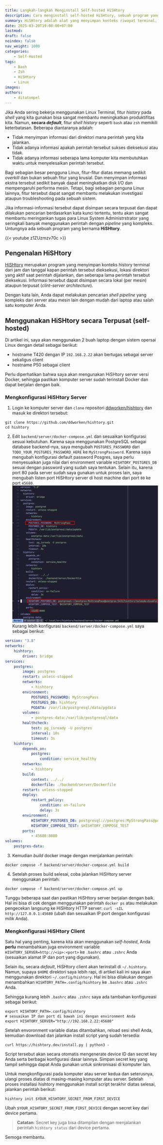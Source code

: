 ```yaml
---
title: Langkah-langkah Menginstall Self-hosted HiSHtory
description: Cara menginstall self-hosted HiSHtory, sebuah program yang menyimpan konteks riwayat terminal. Ikuti panduan yang mudah diikuti ini untuk proses penyiapan yang lancar
summary: HiSHtory adalah alat yang menyimpan konteks riwayat terminal, termasuk tanggal dieksekusinya perintah, direktori, dan durasi perintah tersebut berjalan. Artikel ini menunjukkan cara menginstal self-hosted HiSHtory, yang memungkinkan Anda mengelola riwayat terminal dengan mudah.
date: 2025-03-20T19:08:00+07:00
lastmod:
draft: false
noindex: false
nav_weight: 1000
categories:
    - Self-Hosted
tags:
    - Bash
    - Zsh
    - HiSHtory
    - Linux
images:
authors:
    - ditatompel
---
```


Jika Anda sering bekerja menggunakan Linux Terminal, fitur _history_ pada
_shell_ yang kita gunakan bisa sangat membantu meningkatkan produktifitas kita.
Namun, **secara _default_**, fitur _shell history_ seperti `bash` atau `zsh`
memikili keterbatasan. Beberapa diantaranya adalah:

- Tidak menyimpan informasi dari direktori mana perintah yang kita jalankan.
- Tidak adanya informasi apakah perintah tersebut sukses dieksekusi atau tidak.
- Tidak adanya informasi seberapa lama komputer kita membutuhkan waktu untuk
  menyelesaikan perintah tersebut.

Bagi sebagian besar pengguna Linux, fitur-fitur diatas memang sedikit
_overkill_ dan bukan sebuah fitur yang krusial. Dan menyimpan informasi ekstra
tersebut sedikit banyak dapat meningkatkan disk I/O dan mempengaruhi performa
mesin. Tetapi, bagi sebagian penguna Linux lainnya, fitur tersebut dapat sangat
membantu melakukan investigasi ataupun troubleshooting pada sebuah sistem.

Jika informasi-informasi tersebut dapat disimpan secara terpusat dan dapat
dilakukan pencarian berdasarkan kata kunci tertentu, tentu akan sangat membantu
meringankan tugas para Linux System Administrstrator yang seringkali banyak
menggunakan perintah dengan _pipeline_ yang kompleks. Untungnya ada sebuah
program yang bernama **HiSHtory**.

{{< youtube z1ZUzmzv70c >}}

## Pengenalan HiSHtory

[HiSHtory][hishtory-gh] merupakan program yang menyimpan konteks history
terminal dari jam dan tanggal kapan perintah tersebut dieksekusi, lokasi
direktori yang aktif saat perintah dijalankan, dan seberapa lama perintah
tersebut dieksekusi. Informasi tersebut dapat disimpan secara lokal (per mesin)
ataupun terpusat (_clint-server architecture_).

Dengan kata lain, Anda dapat melakukan pencarian _shell pipeline_ yang
kompleks dari server atau mesin lain dengan mudah dari laptop atau salah satu
komputer Anda.

## Menggunakan HiSHtory secara Terpusat (self-hosted)

Di artikel ini, saya akan menggunakan 2 buah laptop dengan sistem opersai
Linux dengan detail sebagai berikut:

- hostname T420 dengan IP `192.168.2.22` akan bertugas sebagai server sekaligus
  client
- hostname P50 sebagai client

Perlu diperhatikan bahwa saya akan mengunakan HiSHtory server versi Docker,
sehingga pastikan komputer server sudah terinstall Docker dan dapat berjalan
dengan baik.

### Mengkonfigurasi HiSHtory Server

1. Login ke komputer server dan `clone` repositori
   [ddworken/hishtory][hishtory-gh] dan masuk ke direktori tersebut:

```shell
git clone https://github.com/ddworken/hishtory.git
cd hishtory
```

2.  Edit `backend/server/docker-compose.yml` dan sesuaikan konfigurasi sesuai
    kebutuhan. Karena saya menggunakan PostgreSQL sebagai database backend-nya,
    saya mengubah `POSTGRES_PASSWORD` dari `TODO_YOUR_POSTGRES_PASSWORD_HERE`
    ke `MyStrongPassword`. Karena saya mengubah konfigurasi default password
    Posgres, saya perlu menyesuaikan juga nilai dari environment variable
    `HISHTORY_POSTGRES_DB` sesuai dengan password yang sudah saya tentukan.
    Selain itu, karena port 80 pada server sudah saya gunakan untuk proses
    lain, saya mengubah listen port HiSHtory server di host machine dari
    port `80` ke port `45680`.
    ![HiSHtory backend docker-compose](hishtory-server-docker-compose.jpg#center)
    Kurang lebih konfigurasi `backend/server/docker-compose.yml` saya
    sebagai berikut:

```yml
version: "3.8"
networks:
    hishtory:
        driver: bridge
services:
    postgres:
        image: postgres
        restart: unless-stopped
        networks:
            - hishtory
        environment:
            POSTGRES_PASSWORD: MyStrongPass
            POSTGRES_DB: hishtory
            PGDATA: /var/lib/postgresql/data/pgdata
        volumes:
            - postgres-data:/var/lib/postgresql/data
        healthcheck:
            test: pg_isready -U postgres
            interval: 10s
            timeout: 3s
    hishtory:
        depends_on:
            postgres:
                condition: service_healthy
        networks:
            - hishtory
        build:
            context: ../../
            dockerfile: ./backend/server/Dockerfile
        restart: unless-stopped
        deploy:
            restart_policy:
                condition: on-failure
                delay: 3s
        environment:
            HISHTORY_POSTGRES_DB: postgresql://postgres:MyStrongPass@postgres:5432/hishtory?sslmode=disable
            HISHTORY_COMPOSE_TEST: $HISHTORY_COMPOSE_TEST
        ports:
            - 45680:8080
volumes:
    postgres-data:
```

3. Kemudian _build_ docker image dengan menjalankan perintah:

```shell
docker compose -f backend/server/docker-compose.yml build
```

4. Setelah proses build selesai, coba jalankan HiSHtory server menggunakan
   perintah:

```shell
docker compose -f backend/server/docker-compose.yml up
```

Tunggu beberapa saat dan pastikan HiSHtory server berjalan dengan baik. Hal
ini bisa di cek dengan menggunakan perintah `docker ps` atau melakukan
pengecekan langsung ke HiSHtory HTTP server: `curl -sIL http://127.0.0.1:45680`
(ubah dan sesuaikan IP:port dengan konfigurasi milik Anda).

### Mengkonfigurasi HiSHtory Client

Satu hal yang penting, karena kita akan menggunakan _self-hosted_, Anda
**perlu** menambahkan juga environment variable
`HISHTORY_SERVER=http://<ip>:<port>` ke `.bashrc` atau `.zshrc` Anda
(sesuaikan alamat IP dan port yang digunakan).

Selain itu, secara _default_, HiSHtory client akan terinstall di `~/.hishtory`.
Namun, supaya `$HOME` direktori saya lebih rapi, di artikel kali ini saya akan
menggunakan direktori `~/.config/hishtory`. Hal ini bisa dilakukan dengan
menambahkan `HISHTORY_PATH=.config/hishtory` ke `.bashrc` atau `.zshrc` Anda.

Sehingga kurang lebih `.bashrc` atau `.zshrc` saya ada tambahan konfigureasi
sebagai berikut:

```shell
export HISHTORY_PATH=.config/hishtory
# sesuaikan IP dan port di bawah ini dengan environment Anda
export HISHTORY_SERVER="http://192.168.2.22:45680"
```

Setelah envoronment variable diatas ditambahkan, reload sesi shell Anda,
kemudian download dan jalankan install script yang sudah tersedia:

```shell
curl https://hishtory.dev/install.py | python3 -
```

Script tersebut akan secara otomatis mengenerate device ID dan secret key Anda
serta berbagai konfigurasi dasar lainnya. Simpan secret key yang tampil
sehingga dapat Anda gunakan untuk sinkronisasi di komputer lain.

Untuk mengkonfigurasi pada komputer atau server kedua dan seterusnya, ulangi
proses diatas di masing-masing komputer atau server. Setelah proses installasi
hishtory menggunakan install script terakhir diatas selesai, jalankan perintah
berikut:

```shell
hishtory init $YOUR_HISHTORY_SECRET_FROM_FIRST_DEVICE
```

Ubah `$YOUR_HISHTORY_SECRET_FROM_FIRST_DEVICE` dengan secret key dari device
pertama.

> **Catatan**: Secret key juga bisa ditampilan dengan menjalankan perintah
> `hishtory status` dari device pertama.

Semoga membantu.

[hishtory-gh]: ttps://github.com/ddworken/hishtory "Repositori Official HiSHtory"
